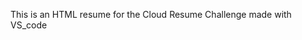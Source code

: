 This is an HTML resume for the Cloud Resume Challenge made with VS_code
<!--- to be supplemented by CSS & JS --->
